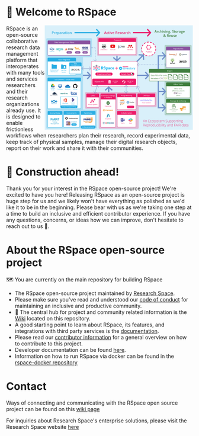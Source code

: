# 👋 Welcome to RSpace 
<picture>
 <img alt="Map of how the RSpace platform creates an ecosystem of digital tools to support workflows for preparing, conducting and reporting on research." src="https://github.com/rspace-os/rspace-marketing-resources/blob/2921f20007717ba0122ae293b30f17858c49c31c/main_graphic.png" width = 400 align = right>
</picture>
RSpace is an open-source collaborative research data management platform that interoperates with many tools and services researchers and their research organizations already use. It is designed to enable frictionless workflows when researchers plan their research, record experimental data, keep track of physical samples, manage their digital research objects, report on their work and share it with their communities. 

<br clear="right"/>

# 🚧 Construction ahead!
Thank you for your interest in the RSpace open-source project! We're excited to have you here!
Releasing RSpace as an open-source project is huge step for us and we likely won't have everything as polished as we'd like it to be in the beginning. Please bear with us as we're taking one step at a time to build an inclusive and efficient contributor experience. If you have any questions, concerns, or ideas how we can improve, don't hesitate to reach out to us 🙏.

# About the RSpace open-source project
🗺️ You are currently on the main repository for building RSpace
- The RSpace open-source project maintained by [Research Space](https://www.researchspace.com).
- Please make sure you've read and understood our [code of conduct](https://github.com/rspace-os/.github/blob/1be658989ec362844d1f8b2ef590f28bbc989a1e/CODE_OF_CONDUCT.md) for maintaining an inclusive and productive community.
- 🚧 The central hub for project and community related information is the [Wiki](https://github.com/rspace-os/rspace-web/wiki) located on this repository. 
- A good starting point to learn about RSpace, its features, and integrations with third party services is the [documentation](https://documentation.researchspace.com/).
- Please read our [contributor information](https://github.com/rspace-os/.github/blob/1be658989ec362844d1f8b2ef590f28bbc989a1e/CONTRIBUTING.md) for a general overview on how to contribute to this project.
- Developer documentation can be found [here](DevDocs/DeveloperNotes/GettingStarted/GettingStarted.md).
- Information on how to run RSpace via docker can be found in the [rspace-docker repository](https://github.com/rspace-os/rspace-docker)

# Contact
Ways of connecting and communicating with the RSpace open source project can be found on this [wiki page](https://github.com/rspace-os/rspace-web/wiki/Contact)  

For inquiries about Research Space's enterprise solutions, please visit the Research Space website [here](https://www.researchspace.com/pricing)
